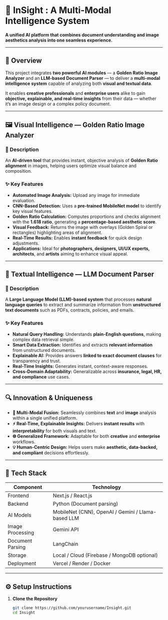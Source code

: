 # 🧠 InSight : A Multi-Modal Intelligence System

**A unified AI platform that combines document understanding and image aesthetics analysis into one seamless experience.**

---

## 🚀 Overview

This project integrates **two powerful AI modules** — a **Golden Ratio Image Analyzer** and an **LLM-based Document Parser** — to deliver a **multi-modal intelligence system** capable of analyzing both **visual and textual data**.

It enables **creative professionals** and **enterprise users** alike to gain **objective, explainable, and real-time insights** from their data — whether it’s an image design or a complex policy document.

---

## 🖼️ Visual Intelligence — Golden Ratio Image Analyzer

### 📌 Description
An **AI-driven tool** that provides instant, objective analysis of **Golden Ratio alignment** in images, helping users optimize visual balance and composition.

### ✨ Key Features
- **Automated Image Analysis:** Upload any image for immediate evaluation.  
- **CNN-Based Detection:** Uses a **pre-trained MobileNet model** to identify key visual features.  
- **Golden Ratio Calculation:** Computes proportions and checks alignment with the **1.618 ratio**, generating a **percentage-based aesthetic score**.  
- **Visual Feedback:** Returns the image with overlays (Golden Spiral or rectangles) highlighting areas of alignment.  
- **Real-Time Results:** Enables **instant feedback** for quick design adjustments.  
- **Applications:** Ideal for **photographers, designers, UI/UX experts, architects**, and **artists** aiming to enhance visual appeal.

---

## 📄 Textual Intelligence — LLM Document Parser

### 📌 Description
A **Large Language Model (LLM)-based system** that processes **natural language queries** to extract and summarize information from **unstructured text documents** such as PDFs, contracts, policies, and emails.

### ✨ Key Features
- **Natural Query Handling:** Understands **plain-English questions**, making complex data retrieval simple.  
- **Smart Data Extraction:** Identifies and extracts **relevant information** from unstructured documents.  
- **Explainable AI:** Provides answers **linked to exact document clauses** for transparency and trust.  
- **Real-Time Insights:** Generates instant, context-aware responses.  
- **Cross-Domain Adaptability:** Generalizable across **insurance, legal, HR, and compliance** use cases.

---

## 🔍 Innovation & Uniqueness

- **🧩 Multi-Modal Fusion:** Seamlessly combines **text** and **image** analysis within a single unified platform.  
- **⚡ Real-Time, Explainable Insights:** Delivers **instant results** with **interpretability** for both visuals and text.  
- **🌐 Generalized Framework:** Adaptable for both **creative** and **enterprise** workflows.  
- **💡 Human-Centric Design:** Helps users make **aesthetic, data-backed, and compliant** decisions effortlessly.

---

## 🧱 Tech Stack

| Component | Technology |
|------------|-------------|
| Frontend | Next.js / React.js |
| Backend | Python (Document parsing) |
| AI Models | MobileNet (CNN), OpenAI / Gemini / Llama-based LLM |
| Image Processing | Gemini API |
| Document Parsing |  LangChain |
| Storage | Local / Cloud (Firebase / MongoDB optional) |
| Deployment | Vercel / Render / Docker |

---

## ⚙️ Setup Instructions

1. **Clone the Repository**
   ```bash
   git clone https://github.com/yourusername/Insight.git
   cd Insight
